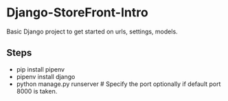 ﻿# Django-StoreFront-Intro
Basic Django project to get started on urls, settings, models.

## Steps
* pip install pipenv
* pipenv install django
* python manage.py runserver # Specify the port optionally if default port 8000 is taken.
